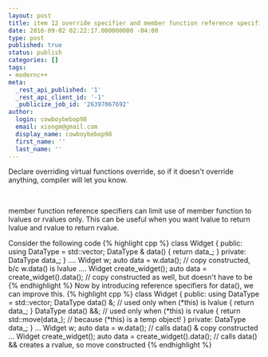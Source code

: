 ```yaml
---
layout: post
title: item 12 override specifier and member function reference specifiers
date: 2016-09-02 02:22:17.000000000 -04:00
type: post
published: true
status: publish
categories: []
tags:
- modernc++
meta:
  _rest_api_published: '1'
  _rest_api_client_id: '-1'
  _publicize_job_id: '26397067692'
author:
  login: cowboybebop98
  email: xiongm@gmail.com
  display_name: cowboybebop98
  first_name: ''
  last_name: ''
---
```


Declare overriding virtual functions override, so if it doesn't override anything, compiler will let you know.

&nbsp;

member function reference specifiers can limit use of member function to lvalues or rvalues only. This can be useful when you want lvalue to return lvalue and rvalue to return rvalue.

Consider the following code
{% highlight cpp %}
class Widget
{
public:
using DataType = std::vector<int>;
DataType & data()
{
  return data_;
}
private:
DataType data_;
}
....
Widget w;
auto data = w.data(); // copy constructed, b/c w.data() is lvalue
....
Widget create_widget();
auto data = create_widget().data(); // copy constructed as well, but doesn't have to be
{% endhighlight %}
Now by introducing reference specifiers for data(), we can improve this.
{% highlight cpp %}
class Widget
{
public:
using DataType = std::vector<int>;
DataType data() &; // used only when (*this) is lvalue
{
 return data_;
}
DataType data() &&; // used only when (*this) is rvalue
{
  return std::move(data_); // because (*this) is a temp object!
}
private:
DataType data_;
}
...
Widget w;
auto data = w.data(); // calls data() & copy constructed
...
Widget create_widget();
auto data = create_widget().data(); // calls data() && creates a rvalue, so move constructed
{% endhighlight %}
